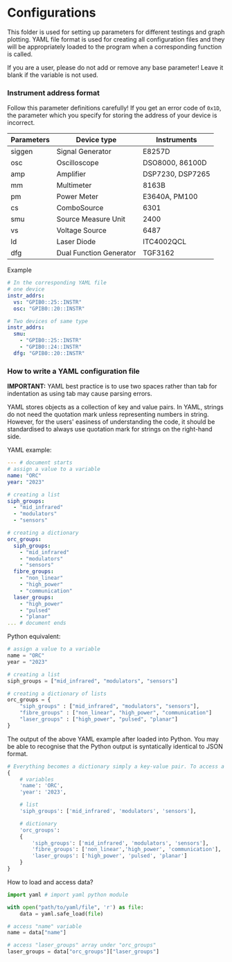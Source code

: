 # Configurations

This folder is used for setting up parameters for different testings and graph plotting. YAML file format is used for creating all configuration files and they will be appropriately loaded to the program when a corresponding function is called.

If you are a user, please do not add or remove any base parameter! Leave it blank if the variable is not used.

### Instrument address format

Follow this parameter definitions carefully! If you get an error code of `0x1D`, the parameter which you specify for storing the address of your device is incorrect.

| Parameters  | Device type         | Instruments       |
| ----------- | ------------------- | ----------------- |
| siggen | Signal Generator         | E8257D
| osc    | Oscilloscope             | DSO8000, 86100D
| amp    | Amplifier                | DSP7230, DSP7265
| mm     | Multimeter               | 8163B
| pm     | Power Meter              | E3640A, PM100
| cs     | ComboSource              | 6301
| smu    | Source Measure Unit      | 2400
| vs     | Voltage Source           | 6487
| ld     | Laser Diode              | ITC4002QCL
| dfg    | Dual Function Generator  | TGF3162

Example
```yaml
# In the corresponding YAML file
# one device
instr_addrs:
  vs: "GPIB0::25::INSTR"
  osc: "GPIB0::20::INSTR"

# Two devices of same type
instr_addrs:
  smu: 
    - "GPIB0::25::INSTR"
    - "GPIB0::24::INSTR"
  dfg: "GPIB0::20::INSTR"
```

### How to write a YAML configuration file
**IMPORTANT:** YAML best practice is to use two spaces rather than tab for indentation as using tab may cause parsing errors.

YAML stores objects as a collection of key and value pairs. In YAML, strings do not need the quotation mark unless representing numbers in string. However, for the users' easiness of understanding the code, it should be standardised to always use quotation mark for strings on the right-hand side.

YAML example:
```yaml
--- # document starts
# assign a value to a variable 
name: "ORC"
year: "2023"

# creating a list
siph_groups:
  - "mid_infrared"
  - "modulators"
  - "sensors"

# creating a dictionary
orc_groups:
  siph_groups: 
    - "mid_infrared"
    - "modulators"
    - "sensors"
  fibre_groups:
    - "non_linear"
    - "high_power"
    - "communication"
  laser_groups:
    - "high_power"
    - "pulsed"
    - "planar"
... # document ends
```

Python equivalent:
```python
# assign a value to a variable 
name = "ORC"
year = "2023"

# creating a list
siph_groups = ["mid_infrared", "modulators", "sensors"]

# creating a dictionary of lists
orc_groups = {
    "siph_groups" : ["mid_infrared", "modulators", "sensors"],
    "fibre_groups" : ["non_linear", "high_power", "communication"]
    "laser_groups" : ["high_power", "pulsed", "planar"]
}
```

The output of the above YAML example after loaded into Python. You may be able to recognise that the Python output is syntatically identical to JSON format.
```python
# Everything becomes a dictionary simply a key-value pair. To access a value, simply types in the correct key.
{
    # variables
    'name': 'ORC', 
    'year': '2023', 

    # list
    'siph_groups': ['mid_infrared', 'modulators', 'sensors'], 

    # dictionary
    'orc_groups': 
    {
        'siph_groups': ['mid_infrared', 'modulators', 'sensors'], 
        'fibre_groups': ['non_linear','high_power', 'communication'], 
        'laser_groups': ['high_power', 'pulsed', 'planar']
    }
}
```

How to load and access data?
```python
import yaml # import yaml python module

with open("path/to/yaml/file", 'r') as file:
    data = yaml.safe_load(file)

# access "name" variable
name = data["name"]

# access "laser_groups" array under "orc_groups"
laser_groups = data["orc_groups"]["laser_groups"]
```